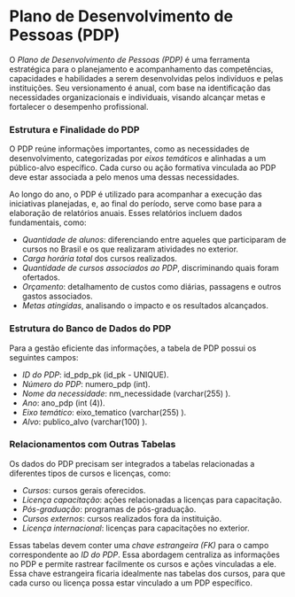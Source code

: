 # Plano de Desenvolvimento de Pessoas (PDP)

O *Plano de Desenvolvimento de Pessoas (PDP)* é uma ferramenta estratégica para o planejamento e acompanhamento das competências, capacidades e habilidades a serem desenvolvidas pelos indivíduos e pelas instituições. Seu versionamento é anual, com base na identificação das necessidades organizacionais e individuais, visando alcançar metas e fortalecer o desempenho profissional.

### Estrutura e Finalidade do PDP
O PDP reúne informações importantes, como as necessidades de desenvolvimento, categorizadas por *eixos temáticos* e alinhadas a um público-alvo específico. Cada curso ou ação formativa vinculada ao PDP deve estar associada a pelo menos uma dessas necessidades.

Ao longo do ano, o PDP é utilizado para acompanhar a execução das iniciativas planejadas, e, ao final do período, serve como base para a elaboração de relatórios anuais. Esses relatórios incluem dados fundamentais, como:

-   *Quantidade de alunos*: diferenciando entre aqueles que participaram de cursos no Brasil e os que realizaram atividades no exterior.
-   *Carga horária total* dos cursos realizados.
-   *Quantidade de cursos associados ao PDP*, discriminando quais foram ofertados.
-   *Orçamento*: detalhamento de custos como diárias, passagens e outros gastos associados.
-   *Metas atingidas*, analisando o impacto e os resultados alcançados.


### Estrutura do Banco de Dados do PDP

Para a gestão eficiente das informações, a tabela de PDP possui os seguintes campos:

-   *ID do PDP*: id_pdp_pk (id_pk - UNIQUE).
-   *Número do PDP*: numero_pdp (int).
-   *Nome da necessidade*: nm_necessidade (varchar(255) ).
-   *Ano*: ano_pdp (int (4)).
-   *Eixo temático*: eixo_tematico (varchar(255) ).
-   *Alvo*: publico_alvo (varchar(100) ).

### Relacionamentos com Outras Tabelas

Os dados do PDP precisam ser integrados a tabelas relacionadas a diferentes tipos de cursos e licenças, como:

-   *Cursos*: cursos gerais oferecidos.
-   *Licença capacitação*: ações relacionadas a licenças para capacitação.
-   *Pós-graduação*: programas de pós-graduação.
-   *Cursos externos*: cursos realizados fora da instituição.
-   *Licença internacional*: licenças para capacitações no exterior.

Essas tabelas devem conter uma *chave estrangeira (FK)* para o campo correspondente ao *ID do PDP*. Essa abordagem centraliza as informações no PDP e permite rastrear facilmente os cursos e ações vinculadas a ele. Essa chave estrangeira ficaria idealmente nas tabelas dos cursos, para que cada curso ou licença possa estar vinculado a um PDP específico.

